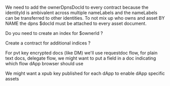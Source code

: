 We need to add the ownerDpnsDocId to every contract because the identityId is ambivalent across multiple nameLabels and the nameLabels can be transferred to other identities. To not mix up who owns and asset BY NAME the dpns $docId must be attached to every asset document.


Do you need to create an index for $ownerId ?

Create a contract for additional indices ?


For pvt key encrypted docs (like DM) we'll use requestdoc flow, for plain text docs, delegate flow,
we might want to put a field in a doc indicating which flow dApp browser should use

We might want a xpub key published for each dApp to enable dApp specific assets